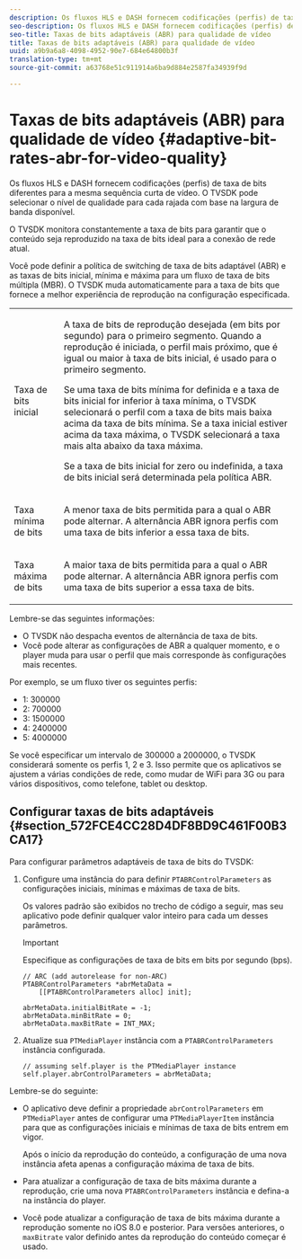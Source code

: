 ```yaml
---
description: Os fluxos HLS e DASH fornecem codificações (perfis) de taxa de bits diferentes para a mesma sequência curta de vídeo. O TVSDK pode selecionar o nível de qualidade para cada rajada com base na largura de banda disponível.
seo-description: Os fluxos HLS e DASH fornecem codificações (perfis) de taxa de bits diferentes para a mesma sequência curta de vídeo. O TVSDK pode selecionar o nível de qualidade para cada rajada com base na largura de banda disponível.
seo-title: Taxas de bits adaptáveis (ABR) para qualidade de vídeo
title: Taxas de bits adaptáveis (ABR) para qualidade de vídeo
uuid: a9b9a6a8-4098-4952-90e7-684e64800b3f
translation-type: tm+mt
source-git-commit: a63768e51c911914a6ba9d884e2587fa34939f9d

---
```



# Taxas de bits adaptáveis (ABR) para qualidade de vídeo {#adaptive-bit-rates-abr-for-video-quality}

Os fluxos HLS e DASH fornecem codificações (perfis) de taxa de bits diferentes para a mesma sequência curta de vídeo. O TVSDK pode selecionar o nível de qualidade para cada rajada com base na largura de banda disponível.

O TVSDK monitora constantemente a taxa de bits para garantir que o conteúdo seja reproduzido na taxa de bits ideal para a conexão de rede atual.

Você pode definir a política de switching de taxa de bits adaptável (ABR) e as taxas de bits inicial, mínima e máxima para um fluxo de taxa de bits múltipla (MBR). O TVSDK muda automaticamente para a taxa de bits que fornece a melhor experiência de reprodução na configuração especificada.

<table id="table_AF838E082235406AA359BF1C1A77F85F"> 
 <tbody> 
  <tr> 
   <td colname="col01"> Taxa de bits inicial </td> 
   <td colname="col2"> <p>A taxa de bits de reprodução desejada (em bits por segundo) para o primeiro segmento. Quando a reprodução é iniciada, o perfil mais próximo, que é igual ou maior à taxa de bits inicial, é usado para o primeiro segmento. </p> <p> Se uma taxa de bits mínima for definida e a taxa de bits inicial for inferior à taxa mínima, o TVSDK selecionará o perfil com a taxa de bits mais baixa acima da taxa de bits mínima. Se a taxa inicial estiver acima da taxa máxima, o TVSDK selecionará a taxa mais alta abaixo da taxa máxima. </p> <p>Se a taxa de bits inicial for zero ou indefinida, a taxa de bits inicial será determinada pela política ABR. </p> </td> 
  </tr> 
  <tr> 
   <td colname="col01"> Taxa mínima de bits </td> 
   <td colname="col2"> <p>A menor taxa de bits permitida para a qual o ABR pode alternar. A alternância ABR ignora perfis com uma taxa de bits inferior a essa taxa de bits. </p> </td> 
  </tr> 
  <tr> 
   <td colname="col01"> Taxa máxima de bits </td> 
   <td colname="col2"> <p>A maior taxa de bits permitida para a qual o ABR pode alternar. A alternância ABR ignora perfis com uma taxa de bits superior a essa taxa de bits. </p> </td> 
  </tr> 
 </tbody> 
</table>

Lembre-se das seguintes informações:

* O TVSDK não despacha eventos de alternância de taxa de bits.
* Você pode alterar as configurações de ABR a qualquer momento, e o player muda para usar o perfil que mais corresponde às configurações mais recentes.

Por exemplo, se um fluxo tiver os seguintes perfis:

* 1: 300000
* 2: 700000
* 3: 1500000
* 4: 2400000
* 5: 4000000

Se você especificar um intervalo de 300000 a 2000000, o TVSDK considerará somente os perfis 1, 2 e 3. Isso permite que os aplicativos se ajustem a várias condições de rede, como mudar de WiFi para 3G ou para vários dispositivos, como telefone, tablet ou desktop.

## Configurar taxas de bits adaptáveis {#section_572FCE4CC28D4DF8BD9C461F00B3CA17}

Para configurar parâmetros adaptáveis de taxa de bits do TVSDK:

1. Configure uma instância do para definir `PTABRControlParameters` as configurações iniciais, mínimas e máximas de taxa de bits.

   Os valores padrão são exibidos no trecho de código a seguir, mas seu aplicativo pode definir qualquer valor inteiro para cada um desses parâmetros.

   >[!IMPORTANT]
   >
   >Especifique as configurações de taxa de bits em bits por segundo (bps).

   ```
   // ARC (add autorelease for non-ARC) 
   PTABRControlParameters *abrMetaData =  
       [[PTABRControlParameters alloc] init];  
   
   abrMetaData.initialBitRate = -1; 
   abrMetaData.minBitRate = 0; 
   abrMetaData.maxBitRate = INT_MAX;
   ```

1. Atualize sua `PTMediaPlayer` instância com a `PTABRControlParameters` instância configurada.

   ```
   // assuming self.player is the PTMediaPlayer instance 
   self.player.abrControlParameters = abrMetaData;
   ```

Lembre-se do seguinte:

* O aplicativo deve definir a propriedade `abrControlParameters` em `PTMediaPlayer` antes de configurar uma `PTMediaPlayerItem` instância para que as configurações iniciais e mínimas de taxa de bits entrem em vigor.

   Após o início da reprodução do conteúdo, a configuração de uma nova instância afeta apenas a configuração máxima de taxa de bits.

* Para atualizar a configuração de taxa de bits máxima durante a reprodução, crie uma nova `PTABRControlParameters` instância e defina-a na instância do player.
* Você pode atualizar a configuração de taxa de bits máxima durante a reprodução somente no iOS 8.0 e posterior. Para versões anteriores, o `maxBitrate` valor definido antes da reprodução do conteúdo começar é usado.